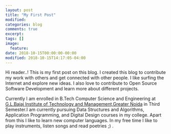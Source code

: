 ```yaml
---
layout: post
title: "My First Post"
modified:
categories: blog
comments: true
excerpt:
tags: []
image:
  feature:
date: 2018-10-15T00:00:00-00:00
modified: 2018-10-15T14:17:05-04:00
---
```


Hi reader..!
This is my first post on this blog. I created this blog to contribute my work with others and get connected with other people. I like surfing the Internet and explore new ideas. I also love to contribute to Open Source Software Development and learn more about different projects.

Currently I am enrolled in B.Tech Computer Science and Engineering at <a href="http://www.glbitm.org">G.L.Bajaj Institute of Technology and Management,Greater Noida</a> in Third Semester.I am currently pursuing Data Structures and Algorithms, Application Programming, and Digital Design courses in my college. Apart from this I like to learn new computer languages.
In my free time I like to play instruments, listen songs and read poetries ;) .
